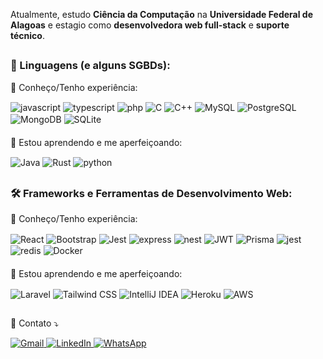 <p align="left"> 
  Atualmente, estudo <strong>Ciência da Computação</strong> na <strong>Universidade Federal de Alagoas</strong> e estagio como <strong>desenvolvedora web full-stack</strong> e <strong>suporte técnico</strong>.
</p>

<h2></h2>

<p align="left">
  <h3>🦄 Linguagens (e alguns SGBDs):</h3>
  <p>🧠 Conheço/Tenho experiência:</p>
  <div style="display: inline-block">
    <img alt="javascript" align="center" src="https://img.shields.io/badge/JavaScript-323330?style=for-the-badge&logo=javascript&logoColor=F7DF1E"/>
    <img alt="typescript" align="center" src="https://img.shields.io/badge/TypeScript-007ACC?style=for-the-badge&logo=typescript&logoColor=white"/>
    <img alt="php" align="center" src="https://img.shields.io/badge/PHP-777BB4?style=for-the-badge&logo=php&logoColor=white"/>
    <img alt="C" align="center" src="https://img.shields.io/badge/C-00599C?style=for-the-badge&logo=c&logoColor=white"/>
    <img alt="C++" align="center" src="https://img.shields.io/badge/C%2B%2B-00599C?style=for-the-badge&logo=c%2B%2B&logoColor=white"/>
    <img alt="MySQL" align="center" src="https://img.shields.io/badge/MySQL-00000F?style=for-the-badge&logo=mysql&logoColor=white"/>
    <img alt="PostgreSQL" align="center" src="https://img.shields.io/badge/PostgreSQL-316192?style=for-the-badge&logo=postgresql&logoColor=white"/>
    <img alt="MongoDB" align="center" src="https://img.shields.io/badge/MongoDB-4EA94B?style=for-the-badge&logo=mongodb&logoColor=white"/>
    <img alt="SQLite" align="center" src="https://img.shields.io/badge/SQLite-07405E?style=for-the-badge&logo=sqlite&logoColor=white"/>
  </div>
  <h4></h4>
  <p>📘 Estou aprendendo e me aperfeiçoando:</p>
  <div style="display: inline-block">
    <img alt="Java" align="center" src="https://img.shields.io/badge/Java-ED8B00?style=for-the-badge&logo=openjdk&logoColor=white"/>
    <img alt="Rust" align="center" src="https://img.shields.io/badge/Rust-black?style=for-the-badge&logo=rust&logoColor=#E57324"/>
    <img alt="python" align="center" src="https://img.shields.io/badge/python-3670A0?style=for-the-badge&logo=python&logoColor=ffdd54"/>
  </div>
</p>

<h2></h2>

<p align="left">
  <h3>🛠️ Frameworks e Ferramentas de Desenvolvimento Web:</h3>
  <p>🧠 Conheço/Tenho experiência:</p>
  <div style="display: inline-block">
    <img alt="React" align="center" src="https://img.shields.io/badge/React-20232A?style=for-the-badge&logo=react&logoColor=61DAFB"/>
    <img alt="Bootstrap" align="center" src="https://img.shields.io/badge/Bootstrap-563D7C?style=for-the-badge&logo=bootstrap&logoColor=white"/>
    <img alt="Jest" align="center" src="https://img.shields.io/badge/Jest-C21325?style=for-the-badge&logo=jest&logoColor=white"/>
    <img alt="express" align="center" src="https://img.shields.io/badge/Express.js-404D59?style=for-the-badge"/>
    <img alt="nest" align="center" src="https://img.shields.io/badge/nestjs-%23E0234E.svg?style=for-the-badge&logo=nestjs&logoColor=white"/>
    <img alt="JWT" align="center" src="https://img.shields.io/badge/JWT-black?style=for-the-badge&logo=JSON%20web%20tokens"/>
    <img alt="Prisma" align="center" src="https://img.shields.io/badge/Prisma-3982CE?style=for-the-badge&logo=Prisma&logoColor=white"/>
    <img alt="jest" align="center" src="https://img.shields.io/badge/Jest-323330?style=for-the-badge&logo=Jest&logoColor=white"/>
    <img alt="redis" align="center" src="https://img.shields.io/badge/redis-%23DD0031.svg?style=for-the-badge&logo=redis&logoColor=white"/>
    <img alt="Docker" align="center" src="https://img.shields.io/badge/Docker-2CA5E0?style=for-the-badge&logo=docker&logoColor=white"/>
  </div>
  <h4></h4>
  <p>📘 Estou aprendendo e me aperfeiçoando:</p>
  <div style="display: inline-block">
    <img alt="Laravel" align="center" src="https://img.shields.io/badge/Laravel-FF2D20?style=for-the-badge&logo=laravel&logoColor=white"/>
    <img alt="Tailwind CSS" align="center" src="https://img.shields.io/badge/Tailwind_CSS-38B2AC?style=for-the-badge&logo=tailwind-css&logoColor=white"/>
    <img alt="IntelliJ IDEA" align="center" src="https://img.shields.io/badge/IntelliJ_IDEA-000000.svg?style=for-the-badge&logo=intellij-idea&logoColor=white"/>
    <img alt="Heroku" align="center" src="https://img.shields.io/badge/Heroku-430098?style=for-the-badge&logo=heroku&logoColor=white"/>
    <img alt="AWS" align="center" src="https://img.shields.io/badge/Amazon_AWS-232F3E?style=for-the-badge&logo=amazon-aws&logoColor=white"/>
  </div>
</p>

<h2></h2>

<p align="left">
  💌 Contato ⤵️
</p>

<p align="left">
  <a href="mailto:isabellexavier59@gmail.com?Subject=Ola%2C%20estive%20em%20seu%20repositorio%20GitHub%20e%20quero%20contacta-la%21">
    <img src="https://img.shields.io/badge/Gmail-D14836?style=for-the-badge&logo=gmail&logoColor=white" alt="Gmail"/>
  </a>
  
  <a href="https://www.linkedin.com/in/isabellexvr/">
    <img src="https://img.shields.io/badge/LinkedIn-0077B5?style=for-the-badge&logo=linkedin&logoColor=white" alt="LinkedIn"/>
  </a>
  
  <a href="https://wa.me/82993682358/?text=Ol%C3%A1%21%20Estive%20em%20seu%20reposit%C3%B3rio%20do%20GitHub%20e%20gostaria%20de%20contact%C3%A1-la." title="WhatsApp">
    <img src="https://img.shields.io/badge/WhatsApp-25D366?style=for-the-badge&logo=WhatsApp&logoColor=white" alt="WhatsApp"/>
  </a>
</p>
